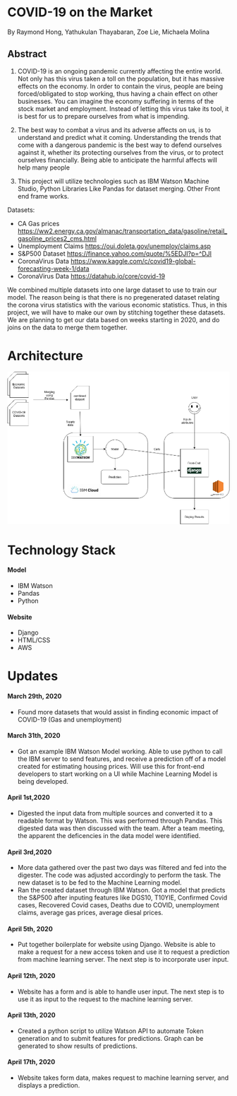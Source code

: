 # COVID-19 on the Market
By Raymond Hong, Yathukulan Thayabaran, Zoe Lie, Michaela Molina

## Abstract
1. COVID-19 is an ongoing pandemic currently affecting the entire world. Not only has this virus taken a toll on the population, but it has massive effects on the economy. In order to contain the virus, people are being forced/obligated to stop working, thus having a chain effect on other businesses. You can imagine the economy suffering in terms of the stock market and employment. Instead of letting this virus take its tool, it is best for us to prepare ourselves from what is impending. 

3. The best way to combat a virus and its adverse affects on us, is to understand and predict what it coming. Understanding the trends that come with a dangerous pandemic is the best way to defend ourselves against it, whether its protecting ourselves from the virus, or to protect ourselves financially. Being able to anticipate the harmful affects will help many people 

4. This project will utilize technologies such as IBM Watson Machine Studio, Python Libraries Like Pandas for dataset merging. Other Front end frame works. 

Datasets: 

- CA Gas prices https://ww2.energy.ca.gov/almanac/transportation_data/gasoline/retail_gasoline_prices2_cms.html
- Unemployment Claims https://oui.doleta.gov/unemploy/claims.asp
- S&P500 Dataset https://finance.yahoo.com/quote/%5EDJI?p=^DJI
- CoronaVirus Data https://www.kaggle.com/c/covid19-global-forecasting-week-1/data
- CoronaVirus Data https://datahub.io/core/covid-19 

We combined multiple datasets into one large dataset to use to train our model. The reason being is that there is no pregenerated dataset relating the corona virus statistics with the various economic statistics. Thus, in this project, we will have to make our own by stitching together these datasets. We are planning to get our data based on weeks starting in 2020, and do joins on the data to merge them together. 


# Architecture

![Architecture](CMPE272_Architecture_3.png)

# Technology Stack
#### Model
- IBM Watson
- Pandas
- Python
#### Website
- Django
- HTML/CSS
- AWS

# Updates
#### March 29th, 2020

- Found more datasets that would assist in finding economic impact of COVID-19 (Gas and unemployment)

#### March 31th, 2020

- Got an example IBM Watson Model working. Able to use python to call the IBM server to send features, and receive a prediction off of a model created for estimating housing prices. Will use this for front-end developers to start working on a UI while Machine Learning Model is being developed. 

#### April 1st,2020

- Digested the input data from multiple sources and converted it to a readable format by Watson. This was performed through Pandas. This digested data was then discussed with the team. After a team meeting, the apparent the deficencies in the data model were identified.


#### April 3rd,2020

- More data gathered over the past two days was filtered and fed into the digester. The code was adjusted accordingly to perform the task. The new dataset is to be fed to the Machine Learning model. 
- Ran the created dataset through IBM Watson. Got a model that predicts the S&P500 after inputing features like DGS10, T10YIE, Confirmed Covid cases, Recovered Covid cases, Deaths due to COVID, unemployment claims, average gas prices, average diesal prices.

#### April 5th, 2020
- Put together boilerplate for website using Django. Website is able to make a request for a new access token and use it to request a prediction from machine learning server. The next step is to incorporate user input. 

#### April 12th, 2020
- Website has a form and is able to handle user input. The next step is to use it as input to the request to the machine learning server. 

#### April 13th, 2020
- Created a python script to utilize  Watson API to automate Token generation and to submit features for predictions. Graph can be generated to show results of predictions.

#### April 17th, 2020
- Website takes form data, makes request to machine learning server, and displays a prediction. 
